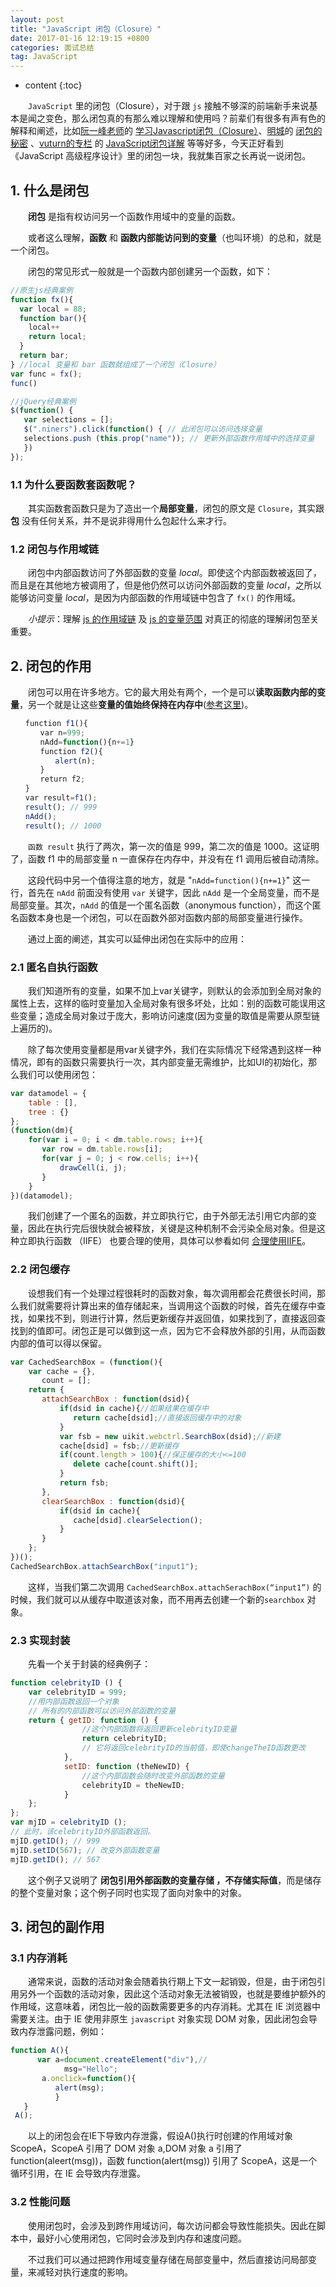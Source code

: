 ```yaml
---
layout: post
title: "JavaScript 闭包（Closure）"
date: 2017-01-16 12:19:15 +0800
categories: 面试总结
tag: JavaScript
---
```


* content
{:toc}

　　```JavaScript``` 里的闭包（Closure），对于跟 ```js``` 接触不够深的前端新手来说基本是闻之变色，那么闭包真的有那么难以理解和使用吗？前辈们有很多有声有色的解释和阐述，比如[阮一峰老师](http://www.ruanyifeng.com/blog/)的 [学习Javascript闭包（Closure）](http://www.ruanyifeng.com/blog/2009/08/learning_javascript_closures.html)、[明城](https://www.gracecode.com/)的 [闭包的秘密](https://www.gracecode.com/posts/2385.html) 、[vuturn的专栏](http://blog.csdn.net/vuturn/) 的 [JavaScript闭包详解](http://blog.csdn.net/vuturn/article/details/44560717) 等等好多，今天正好看到《JavaScript 高级程序设计》里的闭包一块，我就集百家之长再说一说闭包。<!-- more -->

## 1. 什么是闭包

　　**闭包** 是指有权访问另一个函数作用域中的变量的函数。

　　或者这么理解，**函数** 和 **函数内部能访问到的变量**（也叫环境）的总和，就是一个闭包。

　　闭包的常见形式一般就是一个函数内部创建另一个函数，如下：

```javascript
//原生js经典案例
function fx(){
  var local = 88;
  function bar(){
    local++
    return local;
  }
  return bar;
} //local 变量和 bar 函数就组成了一个闭包（Closure）
var func = fx();
func()

//jQuery经典案例
$(function() {
   var selections = []; 
   $(".niners").click(function() { // 此闭包可以访问选择变量​
   selections.push (this.prop("name")); // 更新外部函数作用域中的选择变量
   })
});
```

### 1.1 为什么要函数套函数呢？ 

　　其实函数套函数只是为了造出一个**局部变量**，闭包的原文是 ```Closure```，其实跟 **包** 没有任何关系，并不是说非得用什么包起什么来才行。

### 1.2 闭包与作用域链

　　闭包中内部函数访问了外部函数的变量 *local*。即使这个内部函数被返回了，而且是在其他地方被调用了，但是他仍然可以访问外部函数的变量 *local*，之所以能够访问变量 *local*，是因为内部函数的作用域链中包含了 ```fx()``` 的作用域。

　　*小提示*：理解 [js 的作用域链](/2017/01/13/js-variate/) 及 [js 的变量范围](/2017/01/13/js-variate/) 对真正的彻底的理解闭包至关重要。

## 2. 闭包的作用

　　闭包可以用在许多地方。它的最大用处有两个，一个是可以**读取函数内部的变量**，另一个就是让这些**变量的值始终保持在内存中**([参考这里](http://www.ruanyifeng.com/blog/2009/08/learning_javascript_closures.html))。

```javascript
　　function f1(){
　　　　var n=999;
　　　　nAdd=function(){n+=1}
　　　　function f2(){
　　　　　　alert(n);
　　　　}
　　　　return f2;
　　}
　　var result=f1();
　　result(); // 999
　　nAdd();
　　result(); // 1000
```

　　```函数 result``` 执行了两次，第一次的值是 999，第二次的值是 1000。这证明了，函数 f1 中的局部变量 n 一直保存在内存中，并没有在 f1 调用后被自动清除。

　　这段代码中另一个值得注意的地方，就是 "```nAdd=function(){n+=1}```" 这一行，首先在 ```nAdd``` 前面没有使用 ```var``` 关键字，因此 ```nAdd``` 是一个全局变量，而不是局部变量。其次，```nAdd``` 的值是一个匿名函数（anonymous function），而这个匿名函数本身也是一个闭包，可以在函数外部对函数内部的局部变量进行操作。

　　通过上面的阐述，其实可以延伸出闭包在实际中的应用：

### 2.1 匿名自执行函数

　　我们知道所有的变量，如果不加上var关键字，则默认的会添加到全局对象的属性上去，这样的临时变量加入全局对象有很多坏处，比如：别的函数可能误用这些变量；造成全局对象过于庞大，影响访问速度(因为变量的取值是需要从原型链上遍历的)。

　　除了每次使用变量都是用var关键字外，我们在实际情况下经常遇到这样一种情况，即有的函数只需要执行一次，其内部变量无需维护，比如UI的初始化，那么我们可以使用闭包：

```javascript
var datamodel = {    
    table : [],    
    tree : {}    
};      
(function(dm){    
    for(var i = 0; i < dm.table.rows; i++){    
       var row = dm.table.rows[i];    
       for(var j = 0; j < row.cells; i++){    
           drawCell(i, j);    
       }    
    }    
})(datamodel);   
```

　　我们创建了一个匿名的函数，并立即执行它，由于外部无法引用它内部的变量，因此在执行完后很快就会被释放，关键是这种机制不会污染全局对象。但是这种立即执行函数 （IIFE） 也要合理的使用，具体可以参看如何 [合理使用IIFE](/2017/01/14/js-IIFE/)。

### 2.2 闭包缓存

　　设想我们有一个处理过程很耗时的函数对象，每次调用都会花费很长时间，那么我们就需要将计算出来的值存储起来，当调用这个函数的时候，首先在缓存中查找，如果找不到，则进行计算，然后更新缓存并返回值，如果找到了，直接返回查找到的值即可。闭包正是可以做到这一点，因为它不会释放外部的引用，从而函数内部的值可以得以保留。

```javascript
var CachedSearchBox = (function(){    
    var cache = {},    
       count = [];    
    return {    
       attachSearchBox : function(dsid){    
           if(dsid in cache){//如果结果在缓存中    
              return cache[dsid];//直接返回缓存中的对象    
           }    
           var fsb = new uikit.webctrl.SearchBox(dsid);//新建    
           cache[dsid] = fsb;//更新缓存    
           if(count.length > 100){//保正缓存的大小<=100    
              delete cache[count.shift()];    
           }    
           return fsb;          
       },    
       clearSearchBox : function(dsid){    
           if(dsid in cache){    
              cache[dsid].clearSelection();      
           }    
       }    
    };    
})();    
CachedSearchBox.attachSearchBox("input1");    
```

　　这样，当我们第二次调用 ```CachedSearchBox.attachSerachBox(“input1”)``` 的时候，我们就可以从缓存中取道该对象，而不用再去创建一个新的```searchbox``` 对象。

### 2.3 实现封装

　　先看一个关于封装的经典例子：

```javascript
function celebrityID () {
    var celebrityID = 999;
    //用内部函数返回一个对象 
    // 所有的内部函数可以访问外部函数的变量 
    return { getID: function () { 
                //这个内部函数将返回更新celebrityID变量 
                return celebrityID; 
                // 它将返回celebrityID的当前值，即使changeTheID函数更改 
            },
            setID: function (theNewID) { 
                //这个内部函数会随时改变外部函数的变量 
                celebrityID = theNewID;
            }
    };
};
var mjID = celebrityID (); 
// 此时，该celebrityID外部函数返回。
mjID.getID(); // 999​ 
mjID.setID(567); // 改变外部函数变量 
mjID.getID(); // 567
```

　　这个例子又说明了 **闭包引用外部函数的变量存储 ，不存储实际值**，而是储存的整个变量对象；这个例子同时也实现了面向对象中的对象。

## 3. 闭包的副作用

### 3.1 内存消耗

　　通常来说，函数的活动对象会随着执行期上下文一起销毁，但是，由于闭包引用另外一个函数的活动对象，因此这个活动对象无法被销毁，也就是要维护额外的作用域，这意味着，闭包比一般的函数需要更多的内存消耗。尤其在 IE 浏览器中需要关注。由于 IE 使用非原生 ```javascript``` 对象实现 DOM 对象，因此闭包会导致内存泄露问题，例如：

```javascript
function A(){  
      var a=document.createElement("div"),//  
            msg="Hello";  
       a.onclick=function(){  
          alert(msg);  
          }  
   }  
 A();
```

　　以上的闭包会在IE下导致内存泄露，假设A()执行时创建的作用域对象 ScopeA，ScopeA 引用了 DOM 对象 a,DOM 对象 a 引用了 function(aleert(msg))，函数 function(alert(msg)) 引用了 ScopeA，这是一个循环引用，在 IE 会导致内存泄露。

### 3.2 性能问题

　　使用闭包时，会涉及到跨作用域访问，每次访问都会导致性能损失。因此在脚本中，最好小心使用闭包，它同时会涉及到内存和速度问题。

　　不过我们可以通过把跨作用域变量存储在局部变量中，然后直接访问局部变量，来减轻对执行速度的影响。

<br>